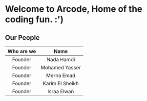 # Welcome to Arcode, Home of the coding fun. :')


## Our People

Who are we| Name 
:------:|:----:
Founder | Nada Hamdi
Founder | Mohamed Yasser
Founder | Merna Emad
Founder | Karim El Sheikh
Founder | Israa Elwan

